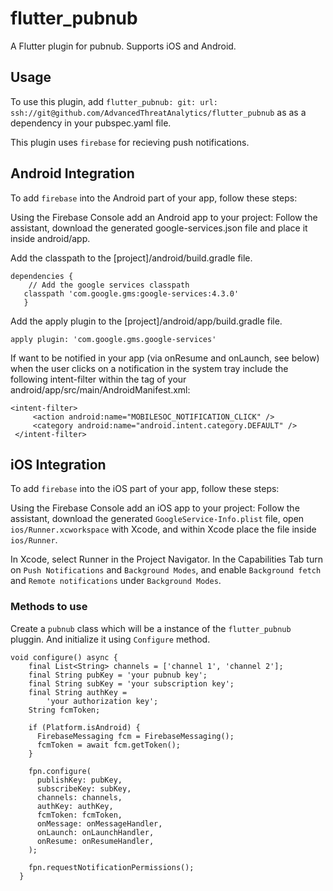 # flutter_pubnub

A Flutter plugin for pubnub. Supports iOS and Android.

## Usage
To use this plugin, add 
```flutter_pubnub: git: url: ssh://git@github.com/AdvancedThreatAnalytics/flutter_pubnub```
as as a dependency in your pubspec.yaml file.

This plugin uses `firebase` for recieving push notifications.

## Android Integration

To add `firebase` into the Android part of your app, follow these steps:

Using the Firebase Console add an Android app to your project: Follow the assistant, download the generated google-services.json file and place it inside android/app.

Add the classpath to the [project]/android/build.gradle file.

```
dependencies {
    // Add the google services classpath
   classpath 'com.google.gms:google-services:4.3.0'
   } 
```
   
    
Add the apply plugin to the [project]/android/app/build.gradle file.

```apply plugin: 'com.google.gms.google-services'```

If want to be notified in your app (via onResume and onLaunch, see below) when the user clicks on a notification in the system tray include the following intent-filter within the <activity> tag of your android/app/src/main/AndroidManifest.xml:
 
 ``` 
 <intent-filter>
      <action android:name="MOBILESOC_NOTIFICATION_CLICK" />
      <category android:name="android.intent.category.DEFAULT" />
  </intent-filter>
  ```
## iOS Integration 

To add `firebase` into the iOS part of your app, follow these steps:

Using the Firebase Console add an iOS app to your project: Follow the assistant, download the generated `GoogleService-Info.plist` file, open `ios/Runner.xcworkspace` with Xcode, and within Xcode place the file inside `ios/Runner`. 

In Xcode, select Runner in the Project Navigator. In the Capabilities Tab turn on `Push Notifications` and `Background Modes`, and enable `Background fetch` and `Remote notifications` under `Background Modes`.

### Methods to use 

Create a `pubnub` class which will be a instance of the `flutter_pubnub` pluggin. And initialize it using `Configure` method.

```
void configure() async {
    final List<String> channels = ['channel 1', 'channel 2'];
    final String pubKey = 'your pubnub key';
    final String subKey = 'your subscription key';
    final String authKey =
        'your authorization key';
    String fcmToken;

    if (Platform.isAndroid) {
      FirebaseMessaging fcm = FirebaseMessaging();
      fcmToken = await fcm.getToken();
    }

    fpn.configure(
      publishKey: pubKey,
      subscribeKey: subKey,
      channels: channels,
      authKey: authKey,
      fcmToken: fcmToken,
      onMessage: onMessageHandler,
      onLaunch: onLaunchHandler,
      onResume: onResumeHandler,
    );

    fpn.requestNotificationPermissions();
  }
  ```

